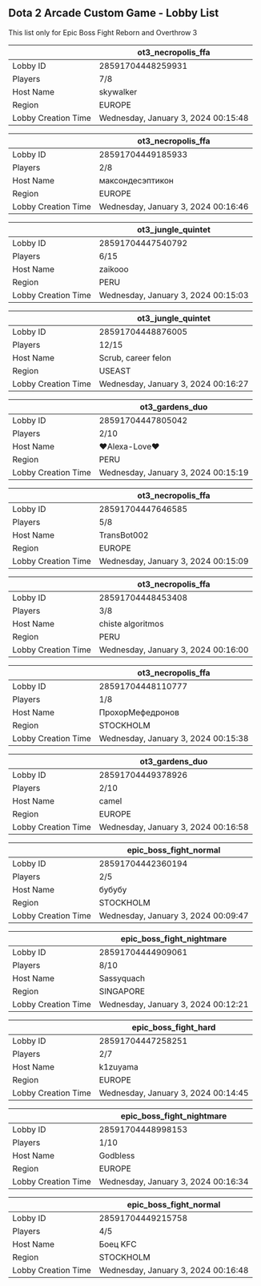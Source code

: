## Dota 2 Arcade Custom Game - Lobby List

This list only for Epic Boss Fight Reborn and Overthrow 3

|  | ot3_necropolis_ffa |
| ------ | ------ |
| Lobby ID | 28591704448259931 |
| Players | 7/8 |
| Host Name | skywalker |
| Region | EUROPE |
| Lobby Creation Time | Wednesday, January 3, 2024 00:15:48 |


|  | ot3_necropolis_ffa |
| ------ | ------ |
| Lobby ID | 28591704449185933 |
| Players | 2/8 |
| Host Name | максондесэптикон |
| Region | EUROPE |
| Lobby Creation Time | Wednesday, January 3, 2024 00:16:46 |


|  | ot3_jungle_quintet |
| ------ | ------ |
| Lobby ID | 28591704447540792 |
| Players | 6/15 |
| Host Name | zaikooo |
| Region | PERU |
| Lobby Creation Time | Wednesday, January 3, 2024 00:15:03 |


|  | ot3_jungle_quintet |
| ------ | ------ |
| Lobby ID | 28591704448876005 |
| Players | 12/15 |
| Host Name | Scrub, career felon |
| Region | USEAST |
| Lobby Creation Time | Wednesday, January 3, 2024 00:16:27 |


|  | ot3_gardens_duo |
| ------ | ------ |
| Lobby ID | 28591704447805042 |
| Players | 2/10 |
| Host Name | ♥Alexa-Love♥ |
| Region | PERU |
| Lobby Creation Time | Wednesday, January 3, 2024 00:15:19 |


|  | ot3_necropolis_ffa |
| ------ | ------ |
| Lobby ID | 28591704447646585 |
| Players | 5/8 |
| Host Name | TransBot002 |
| Region | EUROPE |
| Lobby Creation Time | Wednesday, January 3, 2024 00:15:09 |


|  | ot3_necropolis_ffa |
| ------ | ------ |
| Lobby ID | 28591704448453408 |
| Players | 3/8 |
| Host Name | chiste algoritmos |
| Region | PERU |
| Lobby Creation Time | Wednesday, January 3, 2024 00:16:00 |


|  | ot3_necropolis_ffa |
| ------ | ------ |
| Lobby ID | 28591704448110777 |
| Players | 1/8 |
| Host Name | ПрохорМефедронов |
| Region | STOCKHOLM |
| Lobby Creation Time | Wednesday, January 3, 2024 00:15:38 |


|  | ot3_gardens_duo |
| ------ | ------ |
| Lobby ID | 28591704449378926 |
| Players | 2/10 |
| Host Name | camel |
| Region | EUROPE |
| Lobby Creation Time | Wednesday, January 3, 2024 00:16:58 |


|  | epic_boss_fight_normal |
| ------ | ------ |
| Lobby ID | 28591704442360194 |
| Players | 2/5 |
| Host Name | бубубу |
| Region | STOCKHOLM |
| Lobby Creation Time | Wednesday, January 3, 2024 00:09:47 |


|  | epic_boss_fight_nightmare |
| ------ | ------ |
| Lobby ID | 28591704444909061 |
| Players | 8/10 |
| Host Name | Sassyquach |
| Region | SINGAPORE |
| Lobby Creation Time | Wednesday, January 3, 2024 00:12:21 |


|  | epic_boss_fight_hard |
| ------ | ------ |
| Lobby ID | 28591704447258251 |
| Players | 2/7 |
| Host Name | k1zuyama |
| Region | EUROPE |
| Lobby Creation Time | Wednesday, January 3, 2024 00:14:45 |


|  | epic_boss_fight_nightmare |
| ------ | ------ |
| Lobby ID | 28591704448998153 |
| Players | 1/10 |
| Host Name | Godbless |
| Region | EUROPE |
| Lobby Creation Time | Wednesday, January 3, 2024 00:16:34 |


|  | epic_boss_fight_normal |
| ------ | ------ |
| Lobby ID | 28591704449215758 |
| Players | 4/5 |
| Host Name | Боец KFC |
| Region | STOCKHOLM |
| Lobby Creation Time | Wednesday, January 3, 2024 00:16:48 |


